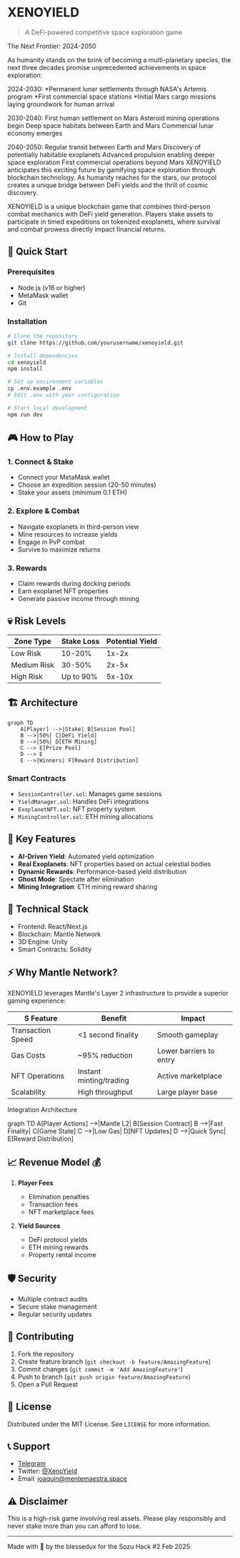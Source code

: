 # XENOYIELD

> A DeFi-powered competitive space exploration game

The Next Frontier: 2024-2050

As humanity stands on the brink of becoming a multi-planetary species, the next three decades promise unprecedented achievements in space exploration:

2024-2030:
*Permanent lunar settlements through NASA's Artemis program
*First commercial space stations
*Initial Mars cargo missions laying groundwork for human arrival

2030-2040:
First human settlement on Mars
Asteroid mining operations begin
Deep space habitats between Earth and Mars
Commercial lunar economy emerges

2040-2050:
Regular transit between Earth and Mars
Discovery of potentially habitable exoplanets
Advanced propulsion enabling deeper space exploration
First commercial operations beyond Mars
XENOYIELD anticipates this exciting future by gamifying space exploration through blockchain technology. As humanity reaches for the stars, our protocol creates a unique bridge between DeFi yields and the thrill of cosmic discovery.

XENOYIELD is a unique blockchain game that combines third-person combat mechanics with DeFi yield generation. Players stake assets to participate in timed expeditions on tokenized exoplanets, where survival and combat prowess directly impact financial returns.

## 🚀 Quick Start

### Prerequisites

- Node.js (v16 or higher)
- MetaMask wallet
- Git

### Installation

```bash
# Clone the repository
git clone https://github.com/yourusername/xenoyield.git

# Install dependencies
cd xenoyield
npm install

# Set up environment variables
cp .env.example .env
# Edit .env with your configuration

# Start local development
npm run dev
```

## 🎮 How to Play

### 1. Connect & Stake

- Connect your MetaMask wallet
- Choose an expedition session (20-50 minutes)
- Stake your assets (minimum 0.1 ETH)

### 2. Explore & Combat

- Navigate exoplanets in third-person view
- Mine resources to increase yields
- Engage in PvP combat
- Survive to maximize returns

### 3. Rewards

- Claim rewards during docking periods
- Earn exoplanet NFT properties
- Generate passive income through mining

## 💀 Risk Levels

| Zone Type   | Stake Loss | Potential Yield |
| ----------- | ---------- | --------------- |
| Low Risk    | 10-20%     | 1x-2x           |
| Medium Risk | 30-50%     | 2x-5x           |
| High Risk   | Up to 90%  | 5x-10x          |

## 🏗 Architecture

```mermaid
graph TD
    A[Player] -->|Stake| B[Session Pool]
    B -->|50%| C[DeFi Yield]
    B -->|50%| D[ETH Mining]
    C --> E[Prize Pool]
    D --> E
    E -->|Winners| F[Reward Distribution]
```

### Smart Contracts

- `SessionController.sol`: Manages game sessions
- `YieldManager.sol`: Handles DeFi integrations
- `ExoplanetNFT.sol`: NFT property system
- `MiningController.sol`: ETH mining allocations

## 💎 Key Features

- **AI-Driven Yield**: Automated yield optimization
- **Real Exoplanets**: NFT properties based on actual celestial bodies
- **Dynamic Rewards**: Performance-based yield distribution
- **Ghost Mode**: Spectate after elimination
- **Mining Integration**: ETH mining reward sharing

## 🔧 Technical Stack

- Frontend: React/Next.js
- Blockchain: Mantle Network
- 3D Engine: Unity
- Smart Contracts: Solidity

## ⚡ Why Mantle Network?

XENOYIELD leverages Mantle's Layer 2 infrastructure to provide a superior gaming experience:

| S Feature         | Benefit                 | Impact                  |
| ----------------- | ----------------------- | ----------------------- |
| Transaction Speed | <1 second finality      | Smooth gameplay         |
| Gas Costs         | ~95% reduction          | Lower barriers to entry |
| NFT Operations    | Instant minting/trading | Active marketplace      |
| Scalability       | High throughput         | Large player base       |

Integration Architecture

graph TD
A[Player Actions] -->|Mantle L2| B[Session Contract]
B -->|Fast Finality| C[Game State]
C -->|Low Gas| D[NFT Updates]
D -->|Quick Sync| E[Reward Distribution]

## 📈 Revenue Model 💰

1. **Player Fees**

   - Elimination penalties
   - Transaction fees
   - NFT marketplace fees

2. **Yield Sources**
   - DeFi protocol yields
   - ETH mining rewards
   - Property rental income

## 🛡 Security

- Multiple contract audits
- Secure stake management
- Regular security updates

## 🤝 Contributing

1. Fork the repository
2. Create feature branch (`git checkout -b feature/AmazingFeature`)
3. Commit changes (`git commit -m 'Add AmazingFeature'`)
4. Push to branch (`git push origin feature/AmazingFeature`)
5. Open a Pull Request

## 📄 License

Distributed under the MIT License. See `LICENSE` for more information.

## 📞 Support

- [Telegram](https://t.me/blessedux)
- Twitter: [@XenoYield](twitter-link)
- Email: joaquin@mentemaestra.space

## ⚠️ Disclaimer

This is a high-risk game involving real assets. Please play responsibly and never stake more than you can afford to lose.

---

Made with 🚀 by the blessedux for the Sozu Hack #2 Feb 2025
